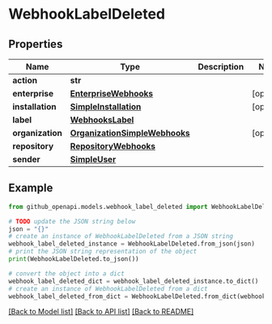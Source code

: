 # WebhookLabelDeleted


## Properties

Name | Type | Description | Notes
------------ | ------------- | ------------- | -------------
**action** | **str** |  | 
**enterprise** | [**EnterpriseWebhooks**](EnterpriseWebhooks.md) |  | [optional] 
**installation** | [**SimpleInstallation**](SimpleInstallation.md) |  | [optional] 
**label** | [**WebhooksLabel**](WebhooksLabel.md) |  | 
**organization** | [**OrganizationSimpleWebhooks**](OrganizationSimpleWebhooks.md) |  | [optional] 
**repository** | [**RepositoryWebhooks**](RepositoryWebhooks.md) |  | 
**sender** | [**SimpleUser**](SimpleUser.md) |  | 

## Example

```python
from github_openapi.models.webhook_label_deleted import WebhookLabelDeleted

# TODO update the JSON string below
json = "{}"
# create an instance of WebhookLabelDeleted from a JSON string
webhook_label_deleted_instance = WebhookLabelDeleted.from_json(json)
# print the JSON string representation of the object
print(WebhookLabelDeleted.to_json())

# convert the object into a dict
webhook_label_deleted_dict = webhook_label_deleted_instance.to_dict()
# create an instance of WebhookLabelDeleted from a dict
webhook_label_deleted_from_dict = WebhookLabelDeleted.from_dict(webhook_label_deleted_dict)
```
[[Back to Model list]](../README.md#documentation-for-models) [[Back to API list]](../README.md#documentation-for-api-endpoints) [[Back to README]](../README.md)


